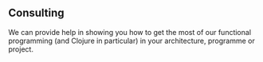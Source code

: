 ## Consulting

We can provide help in showing you how to get the most of our functional programming (and Clojure in particular) in your architecture, programme or project.

